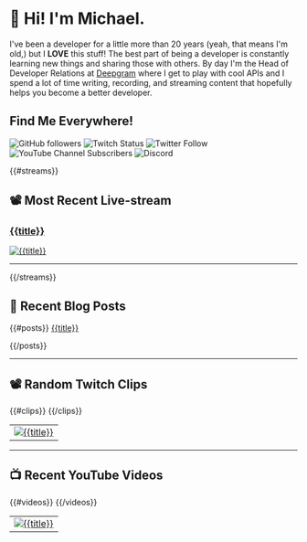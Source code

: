 # 👋 Hi! I'm Michael.

I've been a developer for a little more than 20 years (yeah, that means I'm old,)
but I **LOVE** this stuff! The best part of being a developer is constantly
learning new things and sharing those with others. By day I'm the Head of
Developer Relations at [Deepgram](https://deepgram.com) where I get to play with
cool APIs and I spend a lot of time writing, recording, and streaming content
that hopefully helps you become a better developer.

## Find Me Everywhere!

![GitHub followers](https://img.shields.io/github/followers/michaeljolley?style=social) ![Twitch Status](https://img.shields.io/twitch/status/baldbeardedbuilder?style=social) ![Twitter Follow](https://img.shields.io/twitter/follow/baldbeardbuild?style=social) ![YouTube Channel Subscribers](https://img.shields.io/youtube/channel/subscribers/UCn2FoDbv_veJB_UbrF93_jw?style=social) ![Discord](https://img.shields.io/discord/565665509350178827)

{{#streams}}
## 📽️ Most Recent Live-stream

<a href="{{{url}}}" target="_blank">
  <h3>{{title}}</h3>
  <img src="{{{thumbnail}}}" alt="{{title}}"/>
</a>

---

{{/streams}}

## 📝 Recent Blog Posts

{{#posts}}
[{{title}}]({{{link}}})

{{/posts}}

---

## 📽️ Random Twitch Clips

<table>
  <tr>
    {{#clips}}
    <td>
      <a href="{{{url}}}" target="_blank">
        <img src="{{{thumbnail}}}" alt="{{title}}"/>
      </a>
    </td>
    {{/clips}}
  </tr>
</table>

---

## 📺 Recent YouTube Videos

<table>
  <tr>
    {{#videos}}
    <td>
      <a href="{{{link}}}" target="_blank">
        <img style="align=center" src="{{{thumbnail}}}" alt="{{title}}"/>
      </a>
    </td>
    {{/videos}}
  </tr>
</table>
